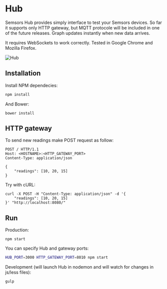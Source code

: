 # Hub
Semsors Hub provides simply interface to test your Semsors devices. So far it supports only HTTP gateway, but MQTT protocole will be included in one of the future releases. Graph updates instantly when new data arrives.

It requires WebSockets to work correctly. Tested in Google Chrome and Mozilla Firefox.

![Hub](https://giant.gfycat.com/HealthyTangibleAphid.gif)

## Installation
Install NPM dependecies:
```bash
npm install
```
And Bower:
```
bower install
```

## HTTP gateway
To send new readings make POST request as follow:
```
POST / HTTP/1.1
Host: <HOSTNAME>:<HTTP_GATEWAY_PORT>
Content-Type: application/json

{
    "readings": [10, 20, 15]
}
```
Try with cURL:
```
curl -X POST -H "Content-Type: application/json" -d '{
    "readings": [10, 20, 15]
}' "http://localhost:8080/"
```
## Run
Production:
```
npm start
```
You can specify Hub and gateway ports:
```bash
HUB_PORT=3000 HTTP_GATEWAY_PORT=8010 npm start
```
Development (will launch Hub in nodemon and will watch for changes in js/less files):
```
gulp
```
